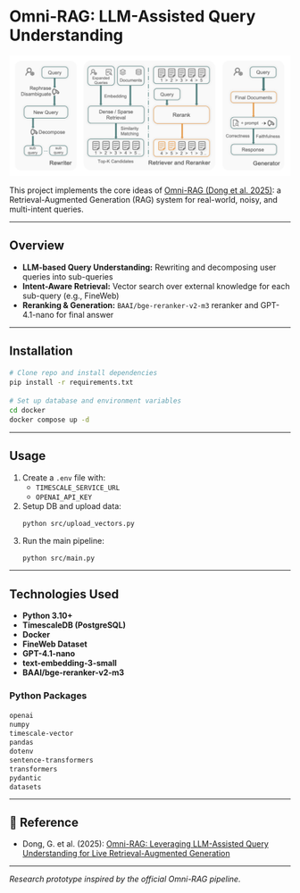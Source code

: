 # Omni-RAG: LLM-Assisted Query Understanding

![Omni-RAG Pipeline](omni_rag.png)

This project implements the core ideas of [Omni-RAG (Dong et al. 2025)](https://arxiv.org/abs/2506.21384): a Retrieval-Augmented Generation (RAG) system for real-world, noisy, and multi-intent queries.

---

## Overview
- **LLM-based Query Understanding:** Rewriting and decomposing user queries into sub-queries
- **Intent-Aware Retrieval:** Vector search over external knowledge for each sub-query (e.g., FineWeb)
- **Reranking & Generation:** `BAAI/bge-reranker-v2-m3` reranker and GPT-4.1-nano for final answer

---

## Installation
```bash
# Clone repo and install dependencies
pip install -r requirements.txt

# Set up database and environment variables
cd docker
docker compose up -d
```

---

## Usage
1. Create a `.env` file with:
   - `TIMESCALE_SERVICE_URL`
   - `OPENAI_API_KEY`
2. Setup DB and upload data:
   ```bash
   python src/upload_vectors.py
   ```
3. Run the main pipeline:
   ```bash
   python src/main.py
   ```

---

## Technologies Used
- **Python 3.10+**
- **TimescaleDB (PostgreSQL)**
- **Docker**
- **FineWeb Dataset**
- **GPT-4.1-nano**
- **text-embedding-3-small**
- **BAAI/bge-reranker-v2-m3**

### Python Packages
```
openai
numpy
timescale-vector
pandas
dotenv
sentence-transformers
transformers
pydantic
datasets
```

---

## 📖 Reference
- Dong, G. et al. (2025): [Omni-RAG: Leveraging LLM-Assisted Query Understanding for Live Retrieval-Augmented Generation](https://arxiv.org/abs/2506.21384)

---

*Research prototype inspired by the official Omni-RAG pipeline.*
